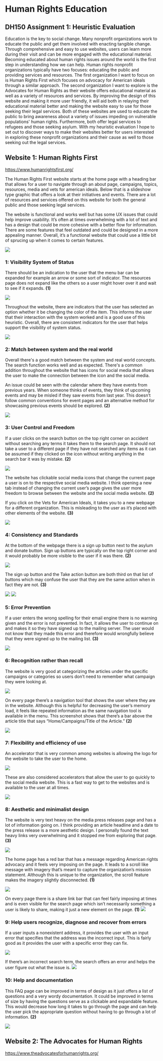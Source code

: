# Human Rights Education 

## DH150 Assignment 1: Heuristic Evaluation
Education is the key to social change. Many nonprofit organizations work to educate the public and get them involved with enacting tangible change. Through comprehensive and easy to use websites, users can learn more during their visit and can be more engaged with the educational material. Becoming educated about human rights issues around the world is the first step in understanding how we can help. Human rights nonprofit organizations typically have two focuses: educating the public and providing services and resources. The first organization I want to focus on is Human Rights First which focuses on advocacy for American ideals through a similar approach. The second organization I want to explore is the Advocates for Human Rights as their website offers educational material as well as a variety of resources and services. By improving the design of this website and making it more user friendly, it will aid both in relaying their educational material better and making the website easy to use for those seeking their legal services. Both of these websites are used to educate the public to bring awareness about a variety of issues impeding on vulnerable populations' human rights. Furthermore, both offer legal services to refugees and those seeking asylum. With my heuristic evaluation I hope to set out to discover ways to make their websites better for users interested in exploring these nonprofit organizations and their cause as well to those seeking out the legal services.

## Website 1: Human Rights First 
https://www.humanrightsfirst.org/

The Human Rights First website starts at the home page with a heading bar that allows for a user to navigate through an about page, campaigns, topics, resources, media and vets for american ideals. Below that is a slideshow type graphic that offers a look at their initiatives and events. There are a lot of resources and services offered on this website for both the general public and those seeking legal services. 
 
The website is functional and works well but has some UX issues that could help improve usability. It’s often at times overwhelming with a lot of text and has a design that could be more cohesive with a better flow for information. There are some features that feel outdated and could be designed in a more appealing manner. Overall, it’s a functional website that could use a little bit of sprucing up when it comes to certain features. 

<img src="./Human Rights First Webpage Screenshot.png">

### 1: Visibility System of Status
There should be an indication to the user that the menu bar can be expanded for example an arrow or some sort of indicator. The resources page does not expand like the others so a user might hover over it and wait to see if it expands. **(1)**

<img src="./FreedomViolation.png">

Throughout the website, there are indicators that the user has selected an option whether it be changing the color of the item. This informs the user that their interaction with the system worked and is a good use of this heuristic. Overall, there are consistent indicators for the user that helps support the visibility of system status. 

<img src="./Good-visibility.png">

### 2: Match between system and the real world 
Overall there's a good match between the system and real world concepts. The search function works well and as expected. There's a common addition throughout the website that has icons for social media that allows the user to make the connection between the icon and the social media. 

An issue could be seen with the calendar where they have events from previous years. When someone thinks of events, they think of upcoming events and may be misled if they saw events from last year. This doesn’t follow common conventions for event pages and an alternative method for showcasing previous events should be explored. **(2)** 

<img src="./EventsPage.png">

### 3: User Control and Freedom 
If a user clicks on the search button on the top right corner on accident without searching any terms it takes them to the search page. It should not take a user to a different page if they have not searched any items as it can be assumed if they clicked on the icon without writing anything in the search bar it was by mistake. **(2)**

<img src="./searchviolation.png">

The website has clickable social media icons that change the current page a user is on to the respective social media website. I think opening a new tab instead of changing the current user’s page gives the user more freedom to browse between the website and the social media website. **(2)**

If you click on the Vets for American Ideals, it takes you to a new webpage for a different organization. This is misleading to the user as it’s placed with other elements of the website. **(3)**

<img src="./FreedomViolation.png">

### 4: Consistency and Standards
At the bottom of the webpage there is a sign up button next to the asylum and donate button. Sign up buttons are typically on the top right corner and it would probably be more visible to the user if it was there. **(2)**

<img src="./consistency.png">

The sign up button and the Take action button are both third on that list of buttons which may confuse the user that they are the same action when in fact they are not. **(3)**

<img src="./takeaction.png">
<img src="./signup.png">

### 5: Error Prevention 
If a user enters the wrong spelling for their email engine there is no warning given and the error is not prevented. In fact, it allows the user to continue on and makes it so they have signed up to the mailing server. The user would not know that they made this error and therefore would wrongfully believe that they were signed up to the mailing list. **(3)**

<img src="./Email Error.png">

 
### 6: Recognition rather than recall
 
The website is very good at categorizing the articles under the specific campaigns or categories so users don’t need to remember what campaign they were looking at. 

<img src="./Goodconsistency.png">

On every page there’s a navigation tool that shows the user where they are in the website. Although this is helpful for decreasing the user’s memory load, it feels like repeated information as the same navigation tool is available in the menu. This screenshot shows that there’s a bar above the article title that says “Home/Campaigns/Title of the Article.” **(2)**

<img src="./navigation2.png">

 
### 7: Flexibility and efficiency of use 
An accelerator that is very common among websites is allowing the logo for the website to take the user to the home. 

<img src="./accelator.png">

These are also considered accelerators that allow the user to go quickly to the social media website. This is a fast way to get to the websites and is available to the user at all times. 

<img src="./social media.png">
 
### 8: Aesthetic and minimalist design 
The website is very text heavy on the media press releases page and has a lot of information going on. I think providing an article headline and a date to the press release is a more aesthetic design. I personally found the text heavy links very overwhelming and it stopped me from exploring that page. **(3)**

<img src="./WordyText.png">

The home page has a red bar that has a message regarding American rights advocacy and it feels very imposing on the page. It leads to a scroll like message with imagery that’s meant to capture the organization’s mission statement. Although this is unique to the organization, the scroll feature makes the imagery slightly disconnected. **(1)**

<img src="./minimalistdesignscrollthing.png">

On every page there is a share link bar that can feel fairly imposing at times and is even visible for the search page which isn’t necessarily something a user is likely to share, making it just a new element on the page. **(1)**
<img src="./Share-button.png">
 
### 9: Help users recognize, diagnose and recover from errors
If a user inputs a nonexistent address, it provides the user with an input error that specifies that the address was the incorrect input. This is fairly good as it provides the user with a specific error they can fix. 

<img src="./Address Error.png">

If there’s an incorrect search term, the search offers an error and helps the user figure out what the issue is. 
<img src="./searchengine.png">
 
### 10: Help and documentation 
This FAQ page can be improved in terms of design as it just offers a list of questions and a very wordy documentation. It could be improved in terms of size by having the questions serve as a clickable and expandable feature. This would decrease how long it takes to go through the page and can help the user pick the appropriate question without having to go through a lot of information. **(2)**
 
<img src="./FAQ.png">


## Website 2: The Advocates for Human Rights 
https://www.theadvocatesforhumanrights.org/
